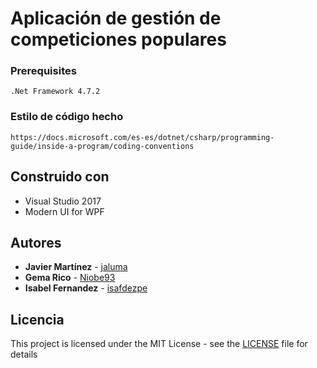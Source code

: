 # Aplicación de gestión de competiciones populares

### Prerequisites

```
.Net Framework 4.7.2
```

### Estilo de código hecho

```
https://docs.microsoft.com/es-es/dotnet/csharp/programming-guide/inside-a-program/coding-conventions
```

## Construido con

* Visual Studio 2017
* Modern UI for WPF

## Autores

* **Javier Martínez** - [jaluma](https://github.com/jaluma)
* **Gema Rico** - [Niobe93](https://github.com/Niobe93)
* **Isabel Fernandez** - [isafdezpe](https://github.com/isafdezpe)

## Licencia

This project is licensed under the MIT License - see the [LICENSE](LICENSE) file for details
